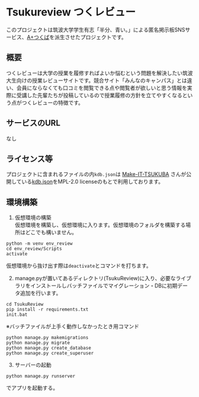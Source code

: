 # Tsukureview つくレビュー  
このプロジェクトは筑波大学学生有志「半分、青い。」による匿名掲示板SNSサービス、[A+つくば](https://github.com/half-blue/A_plus_Tsukuba)を派生させたプロジェクトです。

## 概要
つくレビューは大学の授業を履修すればよいか悩むという問題を解決したい筑波大生向けの授業レビューサイトです。競合サイト「みんなのキャンパス」とは違い、会員にならなくても口コミを閲覧できる点や閲覧者が欲しいと思う情報を実際に受講した先輩たちが投稿しているので授業履修の方針を立てやすくなるという点がつくレビューの特徴です。

## サービスのURL
なし

## ライセンス等
プロジェクトに含まれるファイルの内`kdb.json`は
[Make-IT-TSUKUBA](https://github.com/Make-IT-TSUKUBA)
さんが公開している[kdb.json](https://github.com/Make-IT-TSUKUBA/alternative-tsukuba-kdb/blob/master/src/kdb.json)をMPL-2.0 licenseのもとで利用しております。

## 環境構築
1. 仮想環境の構築  
仮想環境を構築し、仮想環境に入ります。仮想環境のフォルダを構築する場所はどこでも構いません。
```
python -m venv env_review
cd env_review/Scripts
activate
```
仮想環境から抜け出す際は`deactivate`とコマンドを打ちます。

2. manage.pyが置いてあるディレクトリ(TsukuReview)に入り、必要なライブラリをインストールしバッチファイルでマイグレーション・DBに初期データ追加を行います。
```
cd TsukuReview
pip install -r requirements.txt
init.bat
```
※バッチファイルが上手く動作しなかったとき用コマンド  
```
python manage.py makemigrations
python manage.py migrate
python manage.py create_database
python manage.py create_superuser
```

3. サーバーの起動  
```
python manage.py runserver
```
でアプリを起動する。



